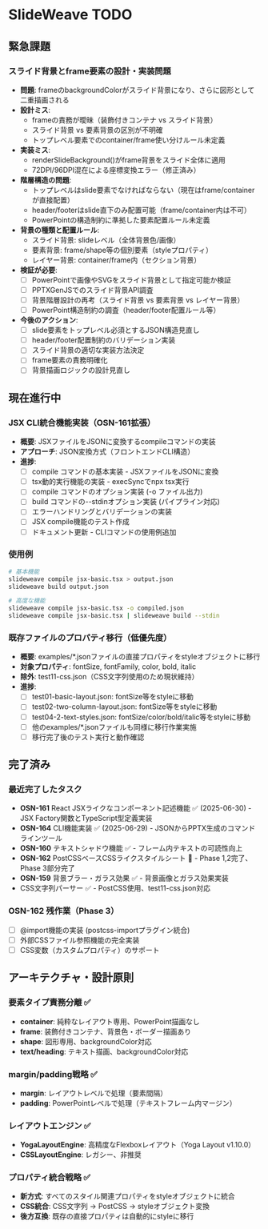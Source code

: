 # SlideWeave TODO

## 緊急課題

### スライド背景とframe要素の設計・実装問題
- **問題**: frameのbackgroundColorがスライド背景になり、さらに図形として二重描画される
- **設計ミス**: 
  - frameの責務が曖昧（装飾付きコンテナ vs スライド背景）
  - スライド背景 vs 要素背景の区別が不明確
  - トップレベル要素でのcontainer/frame使い分けルール未定義
- **実装ミス**:
  - renderSlideBackground()がframe背景をスライド全体に適用
  - 72DPI/96DPI混在による座標変換エラー（修正済み）
- **階層構造の問題**:
  - トップレベルはslide要素でなければならない（現在はframe/containerが直接配置）
  - header/footerはslide直下のみ配置可能（frame/container内は不可）
  - PowerPointの構造制約に準拠した要素配置ルール未定義
- **背景の種類と配置ルール**:
  - スライド背景: slideレベル（全体背景色/画像）
  - 要素背景: frame/shape等の個別要素（styleプロパティ）
  - レイヤー背景: container/frame内（セクション背景）
- **検証が必要**:
  - [ ] PowerPointで画像やSVGをスライド背景として指定可能か検証
  - [ ] PPTXGenJSでのスライド背景API調査
  - [ ] 背景階層設計の再考（スライド背景 vs 要素背景 vs レイヤー背景）
  - [ ] PowerPoint構造制約の調査（header/footer配置ルール等）
- **今後のアクション**:
  - [ ] slide要素をトップレベル必須とするJSON構造見直し
  - [ ] header/footer配置制約のバリデーション実装
  - [ ] スライド背景の適切な実装方法決定
  - [ ] frame要素の責務明確化
  - [ ] 背景描画ロジックの設計見直し

## 現在進行中

### JSX CLI統合機能実装（OSN-161拡張）
- **概要**: JSXファイルをJSONに変換するcompileコマンドの実装
- **アプローチ**: JSON変換方式（フロントエンドCLI構造）
- **進捗**:
  - [ ] compile コマンドの基本実装 - JSXファイルをJSONに変換
  - [ ] tsx動的実行機能の実装 - execSyncでnpx tsx実行
  - [ ] compile コマンドのオプション実装 (-o ファイル出力)
  - [ ] build コマンドの--stdinオプション実装 (パイプライン対応)
  - [ ] エラーハンドリングとバリデーションの実装
  - [ ] JSX compile機能のテスト作成
  - [ ] ドキュメント更新 - CLIコマンドの使用例追加

### 使用例
```bash
# 基本機能
slideweave compile jsx-basic.tsx > output.json
slideweave build output.json

# 高度な機能  
slideweave compile jsx-basic.tsx -o compiled.json
slideweave compile jsx-basic.tsx | slideweave build --stdin
```

### 既存ファイルのプロパティ移行（低優先度）
- **概要**: examples/*.jsonファイルの直接プロパティをstyleオブジェクトに移行
- **対象プロパティ**: fontSize, fontFamily, color, bold, italic
- **除外**: test11-css.json（CSS文字列使用のため現状維持）
- **進捗**:
  - [ ] test01-basic-layout.json: fontSize等をstyleに移動
  - [ ] test02-two-column-layout.json: fontSize等をstyleに移動  
  - [ ] test04-2-text-styles.json: fontSize/color/bold/italic等をstyleに移動
  - [ ] 他のexamples/*.jsonファイルも同様に移行作業実施
  - [ ] 移行完了後のテスト実行と動作確認

## 完了済み

### 最近完了したタスク
- **OSN-161** React JSXライクなコンポーネント記述機能 ✅ (2025-06-30) - JSX Factory関数とTypeScript型定義実装
- **OSN-164** CLI機能実装 ✅ (2025-06-29) - JSONからPPTX生成のコマンドラインツール
- **OSN-160** テキストシャドウ機能 ✅ - フレーム内テキストの可読性向上
- **OSN-162** PostCSSベースCSSライクスタイルシート 🔄 - Phase 1,2完了、Phase 3部分完了
- **OSN-159** 背景ブラー・ガラス効果 ✅ - 背景画像とガラス効果実装
- CSS文字列パーサー ✅ - PostCSS使用、test11-css.json対応

### OSN-162 残作業（Phase 3）
  - [ ] @import機能の実装 (postcss-importプラグイン統合)
  - [ ] 外部CSSファイル参照機能の完全実装
  - [ ] CSS変数（カスタムプロパティ）のサポート

## アーキテクチャ・設計原則

### 要素タイプ責務分離 ✅
- **container**: 純粋なレイアウト専用、PowerPoint描画なし
- **frame**: 装飾付きコンテナ、背景色・ボーダー描画あり  
- **shape**: 図形専用、backgroundColor対応
- **text/heading**: テキスト描画、backgroundColor対応

### margin/padding戦略 ✅
- **margin**: レイアウトレベルで処理（要素間隔）
- **padding**: PowerPointレベルで処理（テキストフレーム内マージン）

### レイアウトエンジン ✅
- **YogaLayoutEngine**: 高精度なFlexboxレイアウト（Yoga Layout v1.10.0）
- **CSSLayoutEngine**: レガシー、非推奨

### プロパティ統合戦略 ✅
- **新方式**: すべてのスタイル関連プロパティをstyleオブジェクトに統合
- **CSS統合**: CSS文字列 → PostCSS → styleオブジェクト変換
- **後方互換**: 既存の直接プロパティは自動的にstyleに移行